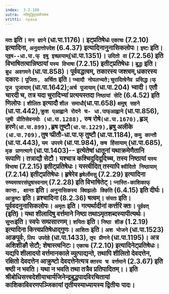 ```yaml
---
index:  3.2.188
sutra:  मतिबुद्धिपूजार्थेभ्यश्च
vritti:  nyasa
---
```


`मतः` इति। `मन ज्ञाने` (धा.पा.1176)। इट्प्रतिषेधः `एकाचः` (7.2.10) इत्यादिना, `अनुदात्तोपदेश` (6.4.37) इत्यादिनानुनासिकलोपः। `इष्टः` इति। `प्इष--धा.पा.फ् इषु इच्छायाम्`(धा.पा.1351)। `उदितो वा` (7.2.56) इति विभाषितत्वान्निष्ठायां `यस्य विभाषा` (7.2.15) इतीट्प्रतिषेधः। `बुद्धः` इति। `बुध अवगमने` (धा.पा.858)। पूर्ववद्धत्वम्, तकारस्य जश्त्वम्,धकारस्य दकारः। `पूजितः, अर्चितः` इति। `प्भ्वादौ नोपलभ्यते;चुरादित्वेनैव प्रसिद्धः।फ् पूज पूजायाम्` (धा.पा.1642);`अर्च पूजायाम्` (धा.पा.204) भ्वादी। एतौ चारदी च, तत्र यदा चुरादिभ्यां प्रत्ययस्तदा `निष्ठायां सेटि` (6.4.52) इति णिलोपः।
`शीलितः` इत्यादौ `शील समाधौ`(धा.पा.658) `क्षमुष् सहने` (धा.पा.442),`क्रुश प्आह्वाने रोदने च- धा.पाफ्आह्वाने` (धा.पा.856), `जुषी प्रीतिसेवनयोः (धा.पा.1288),` रुष रोषे` (धा.पा.1670), `हृञ् हरणे` (धा.पा.899), `हृष तुष्टौ` (धा.पा.1229), `हृषु अलीके` (धा.पा.709),`तुष प्प्रीतौ-धा.पा.फ् तुष्टौ (धा.पा.1184), `कमु कान्तौ` (धा.पा.443), `यम उपरमे` (धा.पा.984), `कष हिंसायाम्` (धा.पा.685), `मृङ प्राणत्यागे` (धा.पा.1403)-- इत्येतेषां धातूनां यथाक्रमेणैतानि रूपाणि। तत्राद्यौ सेटौ। यश्चात्र कश्चिदुदिदूदिच्च, तस्य निष्ठायां `यस्य विभाषा` (7.2.15) इतीट्प्रतिषेधः। यस्त्वीदित् तस्यापि `श्वीदितो निष्ठायाम्` (7.2.14) इतीट्प्रतिषेधः। हृषेरेव `हृषेर्लोमसु` (7.2.29) इत्यादिना `रुष्यमत्वरसंघुषास्वनाम्` (7.2.28) इति विभाषितेट्। `प्नास्ति-काशिकाफ् कान्तः, क्षान्तः` इति। `अनुनासिकस्य क्विझलोः क्ङिति` (6.4.15) इति दीर्घः। `आक्रुष्टः` इति। व्रश्चादिना (8.2.36) षत्वम्। `संयतः` इति। पूर्ववदनुनासिकलोपः। `अमृतः` इति। गत्यर्थादीनां कर्त्तरि क्तः। `पूर्ववत्` (इति)। यथा शीलादिषु वर्त्तमाने निष्ठा तथाऽमृतशब्दस्यापीत्यर्थः।
`सुप्तः`इति। स्वपेः सम्प्रसारणम्। `शयितः` इति। `निष्ठा शीङ` (1.2.19) इत्यादिना कित्त्वप्रतिषेधाद्गुणः। `आशितः` इति। `अश भोजने` (धा.पा.1523) आङपूर्वः, `लिप उपदेहे` (धा.पा.1433), `तृप प्रीणने` (धा.पा.1195)। अत्र अशिशीङौ सेटौ; शेषास्त्वनिटः। `एकाचः` (7.2.10) इत्यादिनेट्प्रतिषेधः। यद्यपि शीलादयो वर्त्तमानकाले व्युत्पाद्यन्ते, तथापि शीलितो देवदत्तेन, रक्षितो देवदत्तेन आक्रुष्टो देवदत्तेनेत्यत्र `क्तस्य च वर्त्तमाने` (2.3.67) इति षष्ठी न भवति। यथा न भवति तथा तत्रैव प्रतिपादितम्।।
इति श्रीबोधिसत्त्वदेशीयाचार्यजिनेन्द्रबुद्धपादविरचितायां
काशिकाविवरणपञ्जिकायां
तृतीयस्याध्यायस्य
द्वितीयः पादः।
-------------------



